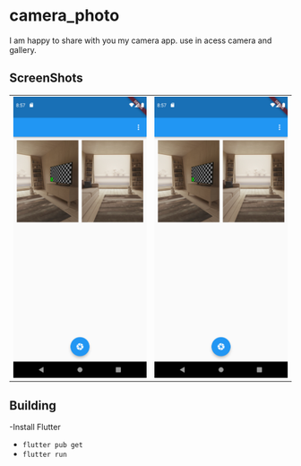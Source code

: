 # camera_photo

I am happy to share with you my camera app.
use in acess camera and gallery.

## ScreenShots

<table>
    <tr>
        <td><img src="assets/Screenshot1.png" width="500" /></td>
        <td><img src="assets/Screenshot1.png" width="500" /></td>
    </tr>
</table>


## Building

-Install Flutter
- `flutter pub get`
- `flutter run`

